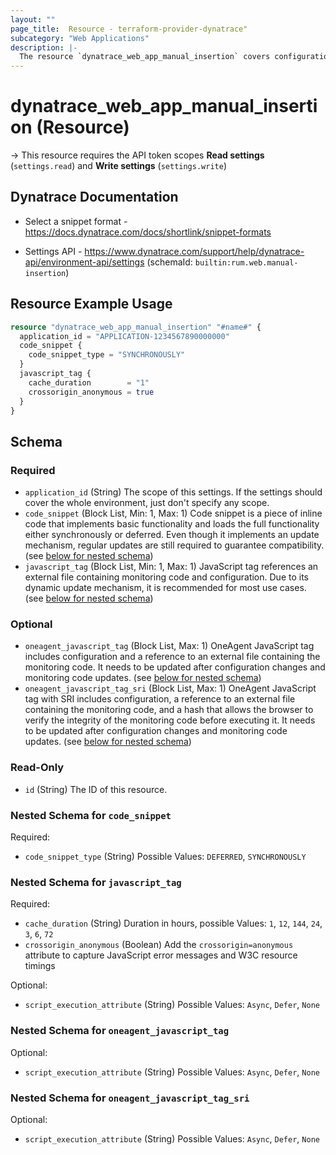 ```yaml
---
layout: ""
page_title:  Resource - terraform-provider-dynatrace"
subcategory: "Web Applications"
description: |-
  The resource `dynatrace_web_app_manual_insertion` covers configuration for web application manual insertion
---
```


# dynatrace_web_app_manual_insertion (Resource)

-> This resource requires the API token scopes **Read settings** (`settings.read`) and **Write settings** (`settings.write`)

## Dynatrace Documentation

- Select a snippet format - https://docs.dynatrace.com/docs/shortlink/snippet-formats

- Settings API - https://www.dynatrace.com/support/help/dynatrace-api/environment-api/settings (schemaId: `builtin:rum.web.manual-insertion`)

## Resource Example Usage

```terraform
resource "dynatrace_web_app_manual_insertion" "#name#" {
  application_id = "APPLICATION-1234567890000000"
  code_snippet {
    code_snippet_type = "SYNCHRONOUSLY"
  }
  javascript_tag {
    cache_duration        = "1"
    crossorigin_anonymous = true
  }
}
```

<!-- schema generated by tfplugindocs -->
## Schema

### Required

- `application_id` (String) The scope of this settings. If the settings should cover the whole environment, just don't specify any scope.
- `code_snippet` (Block List, Min: 1, Max: 1) Code snippet is a piece of inline code that implements basic functionality and loads the full functionality either synchronously or deferred. Even though it implements an update mechanism, regular updates are still required to guarantee compatibility. (see [below for nested schema](#nestedblock--code_snippet))
- `javascript_tag` (Block List, Min: 1, Max: 1) JavaScript tag references an external file containing monitoring code and configuration. Due to its dynamic update mechanism, it is recommended for most use cases. (see [below for nested schema](#nestedblock--javascript_tag))

### Optional

- `oneagent_javascript_tag` (Block List, Max: 1) OneAgent JavaScript tag includes configuration and a reference to an external file containing the monitoring code. It needs to be updated after configuration changes and monitoring code updates. (see [below for nested schema](#nestedblock--oneagent_javascript_tag))
- `oneagent_javascript_tag_sri` (Block List, Max: 1) OneAgent JavaScript tag with SRI includes configuration, a reference to an external file containing the monitoring code, and a hash that allows the browser to verify the integrity of the monitoring code before executing it. It needs to be updated after configuration changes and monitoring code updates. (see [below for nested schema](#nestedblock--oneagent_javascript_tag_sri))

### Read-Only

- `id` (String) The ID of this resource.

<a id="nestedblock--code_snippet"></a>
### Nested Schema for `code_snippet`

Required:

- `code_snippet_type` (String) Possible Values: `DEFERRED`, `SYNCHRONOUSLY`


<a id="nestedblock--javascript_tag"></a>
### Nested Schema for `javascript_tag`

Required:

- `cache_duration` (String) Duration in hours, possible Values: `1`, `12`, `144`, `24`, `3`, `6`, `72`
- `crossorigin_anonymous` (Boolean) Add the `crossorigin=anonymous` attribute to capture JavaScript error messages and W3C resource timings

Optional:

- `script_execution_attribute` (String) Possible Values: `Async`, `Defer`, `None`


<a id="nestedblock--oneagent_javascript_tag"></a>
### Nested Schema for `oneagent_javascript_tag`

Optional:

- `script_execution_attribute` (String) Possible Values: `Async`, `Defer`, `None`


<a id="nestedblock--oneagent_javascript_tag_sri"></a>
### Nested Schema for `oneagent_javascript_tag_sri`

Optional:

- `script_execution_attribute` (String) Possible Values: `Async`, `Defer`, `None`
